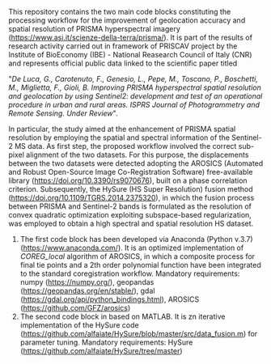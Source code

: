 This repository contains the two main code blocks constituting the processing workflow for the improvement of geolocation accuracy and spatial resolution of PRISMA hyperspectral imagery (https://www.asi.it/scienze-della-terra/prisma/). It is part of the results of research activity carried out in framework of PRISCAV project by the Institute of BioEconomy (IBE) - National Reasearch Council of Italy (CNR) and represents official public data linked to the scientific paper titled

"_De Luca, G., Carotenuto, F., Genesio, L., Pepe, M., Toscano, P., Boschetti, M., Miglietta, F., Gioli, B. Improving PRISMA hyperspectral spatial resolution and geolocation by using Sentinel2: development and test of an operational procedure in urban and rural areas. ISPRS Journal of Photogrammetry and Remote Sensing. Under Review_". 

In particular, the study aimed at the enhancement of PRISMA spatial resolution by employing the spatial and spectral information of the Sentinel-2 MS data. As first step, the proposed workflow involved the correct sub-pixel alignment of the two datasets. For this purpose, the displacements between the two datasets were detected adopting the AROSICS (Automated and Robust Open-Source Image Co-Registration Software) free-available library (https://doi.org/10.3390/rs9070676), built on a phase correlation criterion. Subsequently, the HySure (HS Super Resolution) fusion method (https://doi.org/10.1109/TGRS.2014.2375320), in which the fusion process between PRISMA and Sentinel-2 bands is formulated as the resolution of convex quadratic optimization exploiting subspace-based regularization, was employed to obtain a high spectral and spatial resolution HS dataset.

1) The first code block has been developed via Anaconda (Python v.3.7) (https://www.anaconda.com/). It is an optimized implementation of _COREG_local_ algorithm of AROSICS, in which a composite process for final tie points and a 2th order polynomial function have been integrated to the standard coregistration workflow.
   Mandatory requirements: numpy (https://numpy.org/), geopandas (https://geopandas.org/en/stable/), gdal (https://gdal.org/api/python_bindings.html), AROSICS (https://github.com/GFZ/arosics)
2) The second code block in based on MATLAB. It is zn iterative implementation of the HySure code (https://github.com/alfaiate/HySure/blob/master/src/data_fusion.m) for parameter tuning.
   Mandatory requirements: HySure (https://github.com/alfaiate/HySure/tree/master)
      
